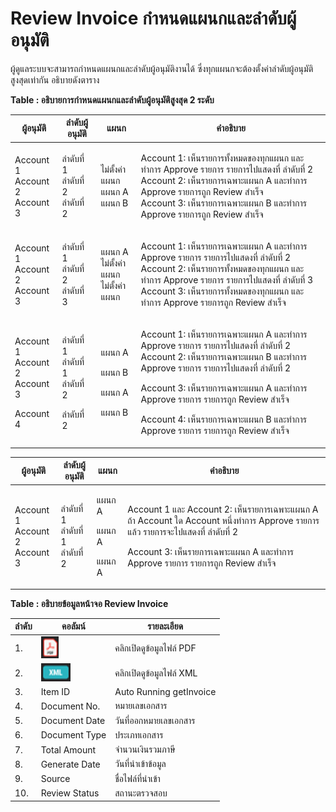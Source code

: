 # Review Invoice กำหนดแผนกและลำดับผู้อนุมัติ

ผู้ดูแลระบบจะสามารถกำหนดแผนกและลำดับผู้อนุมัติงานได้ ซึ่งทุกแผนกจะต้องตั้งค่าลำดับผู้อนุมัติสูงสุดเท่ากัน อธิบายดังตาราง

**Table : อธิบายการกำหนดแผนกและลำดับผู้อนุมัติสูงสุด 2 ระดับ**

| ผู้อนุมัติ                                                 | ลำดับผู้อนุมัติ                                                | แผนก                                                 | คำอธิบาย                                                                                                                                                                                                                                                                                                                                                        |
| ---------------------------------------------------------- | -------------------------------------------------------------- | ---------------------------------------------------- | --------------------------------------------------------------------------------------------------------------------------------------------------------------------------------------------------------------------------------------------------------------------------------------------------------------------------------------------------------------- |
| <p>Account 1<br>Account 2<br>Account 3</p>                 | <p>ลำดับที่ 1<br>ลำดับที่ 2<br>ลำดับที่ 2</p>                  | <p>ไม่ตั้งค่าแผนก<br>แผนก A<br>แผนก B</p>            | <p>Account 1: เห็นรายการทั้งหมดของทุกแผนก และทำการ Approve รายการ รายการไปแสดงที่ ลำดับที่ 2<br>Account 2: เห็นรายการเฉพาะแผนก A และทำการ Approve รายการถูก Review สำเร็จ<br>Account 3: เห็นรายการเฉพาะแผนก B และทำการ Approve รายการถูก Review สำเร็จ</p>                                                                                                      |
| <p>Account 1<br>Account 2<br>Account 3</p>                 | <p>ลำดับที่ 1<br>ลำดับที่ 2<br>ลำดับที่ 3</p>                  | <p>แผนก A<br>ไม่ตั้งค่าแผนก<br>ไม่ตั้งค่าแผนก</p>    | <p>Account 1: เห็นรายการเฉพาะแผนก A และทำการ Approve รายการ รายการไปแสดงที่ ลำดับที่ 2<br>Account 2: เห็นรายการทั้งหมดของทุกแผนก และทำการ Approve รายการ รายการไปแสดงที่ ลำดับที่ 3<br>Account 3: เห็นรายการทั้งหมดของทุกแผนก และทำการ Approve รายการถูก Review สำเร็จ</p>                                                                                      |
| <p>Account 1<br>Account 2<br>Account 3</p><p>Account 4</p> | <p>ลำดับที่ 1<br>ลำดับที่ 1<br>ลำดับที่ 2</p><p>ลำดับที่ 2</p> | <p>แผนก A</p><p>แผนก B</p><p>แผนก A</p><p>แผนก B</p> | <p>Account 1: เห็นรายการเฉพาะแผนก A และทำการ Approve รายการ รายการไปแสดงที่ ลำดับที่ 2<br>Account 2: เห็นรายการเฉพาะแผนก B และทำการ Approve รายการ รายการไปแสดงที่ ลำดับที่ 2</p><p>Account 3: เห็นรายการเฉพาะแผนก A และทำการ Approve รายการ รายการถูก Review สำเร็จ</p><p>Account 4: เห็นรายการเฉพาะแผนก B และทำการ Approve รายการ รายการถูก Review สำเร็จ</p> |

| ผู้อนุมัติ                                         | ลำดับผู้อนุมัติ                                       | แผนก                                            | คำอธิบาย                                                                                                                                                                                                                       |
| -------------------------------------------------- | ----------------------------------------------------- | ----------------------------------------------- | ------------------------------------------------------------------------------------------------------------------------------------------------------------------------------------------------------------------------------ |
| <p>Account 1<br>Account 2<br>Account 3</p><p> </p> | <p>ลำดับที่ 1<br>ลำดับที่ 1<br>ลำดับที่ 2</p><p> </p> | <p>แผนก A</p><p>แผนก A</p><p>แผนก A</p><p> </p> | <p>Account 1 และ Account 2: เห็นรายการเฉพาะแผนก A ถ้า Account ใด Account หนึ่งทำการ Approve รายการแล้ว รายการจะไปแสดงที่ ลำดับที่ 2</p><p>Account 3: เห็นรายการเฉพาะแผนก A และทำการ Approve รายการ รายการถูก Review สำเร็จ</p> |

**Table : อธิบายข้อมูลหน้าจอ Review Invoice**

| ลำดับ | คอลัมน์                                       | รายละเอียด               |
| ----- | --------------------------------------------- | ------------------------ |
| 1.    | ![](<../../.gitbook/assets/image (175).png>)  | คลิกเปิดดูข้อมูลไฟล์ PDF |
| 2.    |  ![](<../../.gitbook/assets/image (180).png>) | คลิกเปิดดูข้อมูลไฟล์ XML |
| 3.    | Item ID                                       | Auto Running getInvoice  |
| 4.    | Document No.                                  | หมายเลขเอกสาร            |
| 5.    | Document Date                                 | วันที่ออกหมายเลขเอกสาร   |
| 6.    | Document Type                                 | ประเภทเอกสาร             |
| 7.    | Total Amount                                  | จำนวนเงินรวมภาษี         |
| 8.    | Generate Date                                 | วันที่นำเข้าข้อมูล       |
| 9.    | Source                                        | ชื่อไฟล์ที่นำเข้า        |
| 10.   | Review Status                                 | สถานะตรวจสอบ             |

